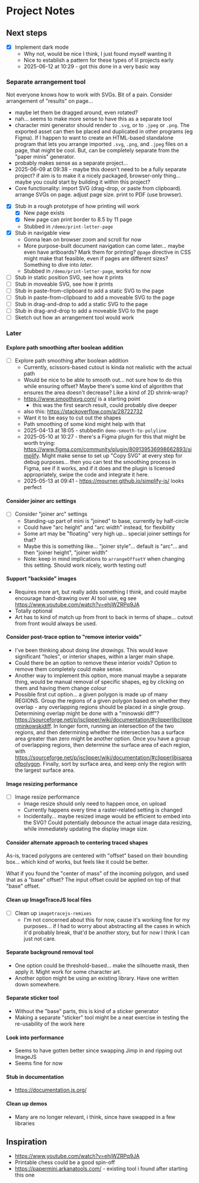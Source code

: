 # Project Notes

## Next steps

- [x] Implement dark mode
  - Why not, would be nice I think, I just found myself wanting it
  - Nice to establish a pattern for these types of lil projects early
  - 2025-06-12 at 10:29 - got this done in a very basic way

### Separate arrangement tool

Not everyone knows how to work with SVGs. Bit of a pain. Consider arrangement of "results" on page...

- maybe let them be dragged around, even rotated?
- nah... seems to make more sense to have this as a separate tool
- character mini generator should render to `.svg`, or to `.jpeg` or `.png`. The exported asset can then be placed and duplicated in other programs (eg Figma). If I happen to want to create an HTML-based standalone program that lets you arrange imported `.svg`, `.png`, and `.jpeg` files on a page, that might be cool. But, can be completely separate from the "paper minis" generator.
- probably makes sense as a separate project...
- 2025-06-09 at 09:38 - maybe this doesn't need to be a fully separate project? if aim is to make it a nicely packaged, browser-only thing... maybe you could start by building it within this project?
- Core functionality: import SVG (drag-drop, or paste from clipboard). arrange SVGs on page. adjust page size. print to PDF (use browser).

- [x] Stub in a rough prototype of how printing will work
  - [x] New page exists
  - [x] New page can print border to 8.5 by 11 page
  - Stubbed in `/demo/print-letter-page`
- [x] Stub in navigable view
  - Gonna lean on browser zoom and scroll for now
  - More purpose-built document navigation can come later... maybe even have artboards? Mark them for printing? `@page` directive in CSS might make that feasible, even if pages are different sizes? Something to dive into _later_.
  - Stubbed in `/demo/print-letter-page`, works for now
- [ ] Stub in static position SVG, see how it prints
- [ ] Stub in moveable SVG, see how it prints
- [ ] Stub in paste-from-clipboard to add a static SVG to the page
- [ ] Stub in paste-from-clipboard to add a moveable SVG to the page
- [ ] Stub in drag-and-drop to add a static SVG to the page
- [ ] Stub in drag-and-drop to add a moveable SVG to the page
- [ ] Sketch out how an arrangement tool would work

### Later

#### Explore path smoothing after boolean addition

- [ ] Explore path smoothing after boolean addition
  - Currently, scissors-based cutout is kinda not realistic with the actual path
  - Would be nice to be able to smooth out... not sure how to do this while ensuring offset? Maybe there's some kind of algorithm that ensures the area doesn't decrease? Like a kind of 2D shrink-wrap?
  - <https://www.smoothsvg.com/> is a starting point
    - this was the first search result, could probably dive deeper
  - also this: <https://stackoverflow.com/a/28722732>
  - Want it to be easy to cut out the shapes
  - Path smoothing of some kind might help with that
  - 2025-04-13 at 18:05 - stubbedin `demo-smooth-to-polyline`
  - 2025-05-10 at 10:27 - there's a Figma plugin for this that might be worth trying: <https://www.figma.com/community/plugin/809139536998662893/simplify>. Might make sense to set up "Copy SVG" at every step for debug purposes... then you can test the smoothing process in Figma, see if it works, and if it does and the plugin is licensed appropriately, swipe the code and integrate it here.
  - 2025-05-13 at 09:41 - <https://mourner.github.io/simplify-js/> looks perfect

#### Consider joiner arc settings

- [ ] Consider "joiner arc" settings
  - Standing-up part of mini is "joined" to base, currently by half-circle
  - Could have "arc height" and "arc width" instead, for flexibility
  - Some art may be "floating" very high up... special joiner settings for that?
  - Maybe this is something like... "joiner style"... default is "arc"... and then "joiner height", "joiner width"
  - Note: keep in mind implications to `arrangeOffsetY` when changing this setting. Should work nicely, worth testing out!

#### Support "backside" images

- Requires more art, but really adds something I think, and could maybe encourage hand-drawing over AI tool use, eg see <https://www.youtube.com/watch?v=ehjWZRPq9JA>
- Totally optional
- Art has to kind of match up from front to back in terms of shape... cutout from front would always be used.

#### Consider post-trace option to "remove interior voids"
  
- I've been thinking about doing _line drawings_. This would leave significant "holes", or interior shapes, within a larger main shape.
- Could there be an option to remove these interior voids? Option to remove them completely could make sense.
- Another way to implement this option, more manual maybe a separate thing, would be manual removal of specific shapes, eg by clicking on them and having them change colour
- Possible first cut option... a given polygon is made up of many REGIONS. Group the regions of a given polygon based on whether they overlap - any overlapping regions should be placed in a single group. Determining overlap might be done with a "minowski diff"? <https://sourceforge.net/p/jsclipper/wiki/documentation/#clipperlibclipperminkowskidiff>. In longer form, running an intersection of the two regions, and then determining whether the intersection has a surface area greater than zero might be another option. Once you have a group of overlapping regions, then determine the surface area of each region, with <https://sourceforge.net/p/jsclipper/wiki/documentation/#clipperlibjsareaofpolygon>. Finally, sort by surface area, and keep only the region with the largest surface area.

#### Image resizing performance

- [ ] Image resize performance
  - Image resize should only need to happen once, on upload
  - Currently happens every time a raster-related setting is changed
  - Incidentally... maybe resized image would be efficient to embed into the SVG? Could potentially debounce the actual image data resizing, while immediately updating the display image size.

#### Consider alternate approach to centering traced shapes

As-is, traced polygons are centered with "offset" based on their bounding box... which kind of works, but feels like it could be better.

What if you found the "center of mass" of the incoming polygon, and used that as a "base" offset? The input offset could be applied on top of that "base" offset.

#### Clean up ImageTraceJS local files

- [ ] Clean up `imagetracejs-remixes`
  - I'm not concerned about this for now, cause it's working fine for my purposes... if I had to worry about abstracting all the cases in which it'd probably break, that'd be another story, but for now I think I can just not care.

#### Separate background removal tool

- One option could be threshold-based... make the silhouette mask, then apply it. Might work for some character art.
- Another option might be using an existing library. Have one written down somewhere.

#### Separate sticker tool

- Without the "base" parts, this is kind of a sticker generator
- Making a separate "sticker" tool might be a neat exercise in testing the re-usability of the work here

#### Look into performance

- Seems to have gotten better since swapping Jimp in and ripping out ImageJS
- Seems fine for now

#### Stub in documentation

- <https://documentation.js.org/>

#### Clean up demos

- Many are no longer relevant, i think, since have swapped in a few libraries

## Inspiration

- <https://www.youtube.com/watch?v=ehjWZRPq9JA>
- Printable chess could be a good spin-off
- <https://papermini.arkanatools.com/> - existing tool i found after starting this one
